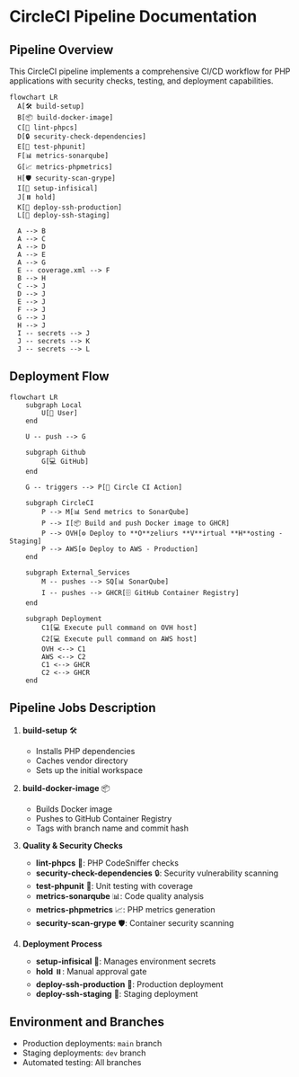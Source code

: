 # CircleCI Pipeline Documentation

## Pipeline Overview

This CircleCI pipeline implements a comprehensive CI/CD workflow for PHP applications with security checks, testing, and deployment capabilities.

```mermaid
flowchart LR
  A[🛠️ build-setup]
  B[📦 build-docker-image]
  C[🧹 lint-phpcs]
  D[🔒 security-check-dependencies]
  E[🧪 test-phpunit]
  F[📊 metrics-sonarqube]
  G[📈 metrics-phpmetrics]
  H[🛡️ security-scan-grype]
  I[🔑 setup-infisical]
  J[⏸️ hold]
  K[🚀 deploy-ssh-production]
  L[🚀 deploy-ssh-staging]

  A --> B
  A --> C
  A --> D
  A --> E
  A --> G
  E -- coverage.xml --> F
  B --> H
  C --> J
  D --> J
  E --> J
  F --> J
  G --> J
  H --> J
  I -- secrets --> J
  J -- secrets --> K
  J -- secrets --> L
```

## Deployment Flow

```mermaid
flowchart LR
    subgraph Local
        U[👤 User]
    end

    U -- push --> G

    subgraph Github
        G[💻 GitHub]
    end

    G -- triggers --> P[🔁 Circle CI Action]

    subgraph CircleCI
        P --> M[📊 Send metrics to SonarQube]
        P --> I[📦 Build and push Docker image to GHCR]
        P --> OVH[⚙️ Deploy to **O**zeliurs **V**irtual **H**osting - Staging]
        P --> AWS[⚙️ Deploy to AWS - Production]
    end

    subgraph External_Services
        M -- pushes --> SQ[📊 SonarQube]
        I -- pushes --> GHCR[🗄️ GitHub Container Registry]
    end

    subgraph Deployment
        C1[💻 Execute pull command on OVH host]
        C2[💻 Execute pull command on AWS host]
        OVH <--> C1
        AWS <--> C2
        C1 <--> GHCR
        C2 <--> GHCR
    end
```

## Pipeline Jobs Description

1. **build-setup** 🛠️
   - Installs PHP dependencies
   - Caches vendor directory
   - Sets up the initial workspace

2. **build-docker-image** 📦
   - Builds Docker image
   - Pushes to GitHub Container Registry
   - Tags with branch name and commit hash

3. **Quality & Security Checks**
   - **lint-phpcs** 🧹: PHP CodeSniffer checks
   - **security-check-dependencies** 🔒: Security vulnerability scanning
   - **test-phpunit** 🧪: Unit testing with coverage
   - **metrics-sonarqube** 📊: Code quality analysis
   - **metrics-phpmetrics** 📈: PHP metrics generation
   - **security-scan-grype** 🛡️: Container security scanning

4. **Deployment Process**
   - **setup-infisical** 🔑: Manages environment secrets
   - **hold** ⏸️: Manual approval gate
   - **deploy-ssh-production** 🚀: Production deployment
   - **deploy-ssh-staging** 🚀: Staging deployment

## Environment and Branches

- Production deployments: `main` branch
- Staging deployments: `dev` branch
- Automated testing: All branches
